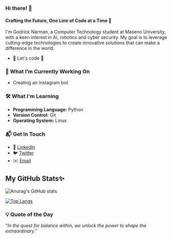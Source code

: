 ### Hi there! 👋

#### Crafting the Future, One Line of Code at a Time 🚀

I'm Godrick Narman, a Computer Technology student at Maseno University, with a keen interest in AI, robotics and cyber security. My goal is to leverage cutting-edge technologies to create innovative solutions that can make a difference in the world.


- 🔭 Let's code 👋

### 🔧 What I’m Currently Working On

- Creating an instagram bot
### 🛠️ What I'm Learning

- **Programming Language:** Python
- **Version Control:** Git
- **Operating System:** Linux


### 📬 Get In Touch

- 💼 [LinkedIn](https://www.linkedin.com/in/godrick-mwani-856415262/)
- 🐦 [Twitter](https://twitter.com/MrNarman)
- ✉️ [Email](mailto:godricknarman21@gmail.com)

## My GitHub Stats✨
![Anurag's GitHub stats](https://github-readme-stats.vercel.app/api?username=MrNarman&show_icons=true&theme=nightowl&count_private=true&hide_border=true)

[![Top Langs](https://github-readme-stats.vercel.app/api/top-langs/?username=MrNarman&layout=compact&langs_count=10&theme=nightowl&hide_border=true)](https://github.com/anuraghazra/github-readme-stats)

<!--
<div align="right">
  <img src="https://komarev.com/ghpvc/?username=MrNarman&&style=flat-square" align="right" />
</div>
-->

### 💡 Quote of the Day

_"In the quest for balance within, we unlock the power to shape the extraordinary."_


